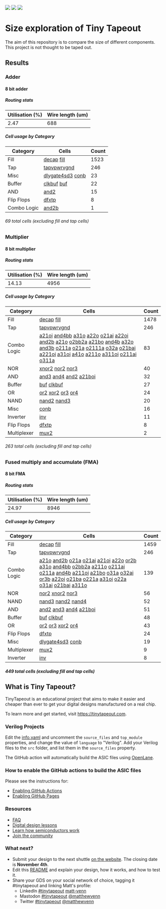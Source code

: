 ![](../../workflows/gds/badge.svg) ![](../../workflows/docs/badge.svg) ![](../../workflows/test/badge.svg)

# Size exploration of Tiny Tapeout
The aim of this repository is to compare the size of different components. 
This project is not thought to be taped out. 

## Results

### Adder
#### 8 bit adder 
##### Routing stats

| Utilisation (%) | Wire length (um) |
|-------------|------------------|
| 2.47 | 688 |

##### Cell usage by Category

| Category | Cells | Count |
|---------------|----------|-------|
|Fill | [decap](https://skywater-pdk.readthedocs.io/en/main/contents/libraries/sky130_fd_sc_hd/cells/decap) [fill](https://skywater-pdk.readthedocs.io/en/main/contents/libraries/sky130_fd_sc_hd/cells/fill) | 1523|
|Tap | [tapvpwrvgnd](https://skywater-pdk.readthedocs.io/en/main/contents/libraries/sky130_fd_sc_hd/cells/tapvpwrvgnd) | 246|
|Misc | [dlygate4sd3](https://skywater-pdk.readthedocs.io/en/main/contents/libraries/sky130_fd_sc_hd/cells/dlygate4sd3) [conb](https://skywater-pdk.readthedocs.io/en/main/contents/libraries/sky130_fd_sc_hd/cells/conb) | 23|
|Buffer | [clkbuf](https://skywater-pdk.readthedocs.io/en/main/contents/libraries/sky130_fd_sc_hd/cells/clkbuf) [buf](https://skywater-pdk.readthedocs.io/en/main/contents/libraries/sky130_fd_sc_hd/cells/buf) | 22|
|AND | [and2](https://skywater-pdk.readthedocs.io/en/main/contents/libraries/sky130_fd_sc_hd/cells/and2) | 15|
|Flip Flops | [dfxtp](https://skywater-pdk.readthedocs.io/en/main/contents/libraries/sky130_fd_sc_hd/cells/dfxtp) | 8|
|Combo Logic | [and2b](https://skywater-pdk.readthedocs.io/en/main/contents/libraries/sky130_fd_sc_hd/cells/and2b) | 1|
###### 69 total cells (excluding fill and tap cells)

### Multiplier
#### 8 bit multiplier 
##### Routing stats

| Utilisation (%) | Wire length (um) |
|-------------|------------------|
| 14.13 | 4956 |

##### Cell usage by Category

| Category | Cells | Count |
|---------------|----------|-------|
|Fill | [decap](https://skywater-pdk.readthedocs.io/en/main/contents/libraries/sky130_fd_sc_hd/cells/decap) [fill](https://skywater-pdk.readthedocs.io/en/main/contents/libraries/sky130_fd_sc_hd/cells/fill) | 1478|
|Tap | [tapvpwrvgnd](https://skywater-pdk.readthedocs.io/en/main/contents/libraries/sky130_fd_sc_hd/cells/tapvpwrvgnd) | 246|
|Combo Logic | [a21oi](https://skywater-pdk.readthedocs.io/en/main/contents/libraries/sky130_fd_sc_hd/cells/a21oi) [and4bb](https://skywater-pdk.readthedocs.io/en/main/contents/libraries/sky130_fd_sc_hd/cells/and4bb) [a31o](https://skywater-pdk.readthedocs.io/en/main/contents/libraries/sky130_fd_sc_hd/cells/a31o) [a22o](https://skywater-pdk.readthedocs.io/en/main/contents/libraries/sky130_fd_sc_hd/cells/a22o) [o21ai](https://skywater-pdk.readthedocs.io/en/main/contents/libraries/sky130_fd_sc_hd/cells/o21ai) [a22oi](https://skywater-pdk.readthedocs.io/en/main/contents/libraries/sky130_fd_sc_hd/cells/a22oi) [and2b](https://skywater-pdk.readthedocs.io/en/main/contents/libraries/sky130_fd_sc_hd/cells/and2b) [a21o](https://skywater-pdk.readthedocs.io/en/main/contents/libraries/sky130_fd_sc_hd/cells/a21o) [o2bb2a](https://skywater-pdk.readthedocs.io/en/main/contents/libraries/sky130_fd_sc_hd/cells/o2bb2a) [a21bo](https://skywater-pdk.readthedocs.io/en/main/contents/libraries/sky130_fd_sc_hd/cells/a21bo) [and4b](https://skywater-pdk.readthedocs.io/en/main/contents/libraries/sky130_fd_sc_hd/cells/and4b) [a32o](https://skywater-pdk.readthedocs.io/en/main/contents/libraries/sky130_fd_sc_hd/cells/a32o) [and3b](https://skywater-pdk.readthedocs.io/en/main/contents/libraries/sky130_fd_sc_hd/cells/and3b) [o211a](https://skywater-pdk.readthedocs.io/en/main/contents/libraries/sky130_fd_sc_hd/cells/o211a) [o21a](https://skywater-pdk.readthedocs.io/en/main/contents/libraries/sky130_fd_sc_hd/cells/o21a) [o2111a](https://skywater-pdk.readthedocs.io/en/main/contents/libraries/sky130_fd_sc_hd/cells/o2111a) [o32a](https://skywater-pdk.readthedocs.io/en/main/contents/libraries/sky130_fd_sc_hd/cells/o32a) [o21bai](https://skywater-pdk.readthedocs.io/en/main/contents/libraries/sky130_fd_sc_hd/cells/o21bai) [a221oi](https://skywater-pdk.readthedocs.io/en/main/contents/libraries/sky130_fd_sc_hd/cells/a221oi) [a31oi](https://skywater-pdk.readthedocs.io/en/main/contents/libraries/sky130_fd_sc_hd/cells/a31oi) [a41o](https://skywater-pdk.readthedocs.io/en/main/contents/libraries/sky130_fd_sc_hd/cells/a41o) [a211o](https://skywater-pdk.readthedocs.io/en/main/contents/libraries/sky130_fd_sc_hd/cells/a211o) [a311oi](https://skywater-pdk.readthedocs.io/en/main/contents/libraries/sky130_fd_sc_hd/cells/a311oi) [o211ai](https://skywater-pdk.readthedocs.io/en/main/contents/libraries/sky130_fd_sc_hd/cells/o211ai) [o311a](https://skywater-pdk.readthedocs.io/en/main/contents/libraries/sky130_fd_sc_hd/cells/o311a) | 83|
|NOR | [xnor2](https://skywater-pdk.readthedocs.io/en/main/contents/libraries/sky130_fd_sc_hd/cells/xnor2) [nor2](https://skywater-pdk.readthedocs.io/en/main/contents/libraries/sky130_fd_sc_hd/cells/nor2) [nor3](https://skywater-pdk.readthedocs.io/en/main/contents/libraries/sky130_fd_sc_hd/cells/nor3) | 40|
|AND | [and3](https://skywater-pdk.readthedocs.io/en/main/contents/libraries/sky130_fd_sc_hd/cells/and3) [and4](https://skywater-pdk.readthedocs.io/en/main/contents/libraries/sky130_fd_sc_hd/cells/and4) [and2](https://skywater-pdk.readthedocs.io/en/main/contents/libraries/sky130_fd_sc_hd/cells/and2) [a21boi](https://skywater-pdk.readthedocs.io/en/main/contents/libraries/sky130_fd_sc_hd/cells/a21boi) | 32|
|Buffer | [buf](https://skywater-pdk.readthedocs.io/en/main/contents/libraries/sky130_fd_sc_hd/cells/buf) [clkbuf](https://skywater-pdk.readthedocs.io/en/main/contents/libraries/sky130_fd_sc_hd/cells/clkbuf) | 27|
|OR | [or2](https://skywater-pdk.readthedocs.io/en/main/contents/libraries/sky130_fd_sc_hd/cells/or2) [xor2](https://skywater-pdk.readthedocs.io/en/main/contents/libraries/sky130_fd_sc_hd/cells/xor2) [or3](https://skywater-pdk.readthedocs.io/en/main/contents/libraries/sky130_fd_sc_hd/cells/or3) [or4](https://skywater-pdk.readthedocs.io/en/main/contents/libraries/sky130_fd_sc_hd/cells/or4) | 24|
|NAND | [nand2](https://skywater-pdk.readthedocs.io/en/main/contents/libraries/sky130_fd_sc_hd/cells/nand2) [nand3](https://skywater-pdk.readthedocs.io/en/main/contents/libraries/sky130_fd_sc_hd/cells/nand3) | 20|
|Misc | [conb](https://skywater-pdk.readthedocs.io/en/main/contents/libraries/sky130_fd_sc_hd/cells/conb) | 16|
|Inverter | [inv](https://skywater-pdk.readthedocs.io/en/main/contents/libraries/sky130_fd_sc_hd/cells/inv) | 11|
|Flip Flops | [dfxtp](https://skywater-pdk.readthedocs.io/en/main/contents/libraries/sky130_fd_sc_hd/cells/dfxtp) | 8|
|Multiplexer | [mux2](https://skywater-pdk.readthedocs.io/en/main/contents/libraries/sky130_fd_sc_hd/cells/mux2) | 2|
###### 263 total cells (excluding fill and tap cells)

### Fused multiply and accumulate (FMA)
#### 8 bit FMA 
##### Routing stats

| Utilisation (%) | Wire length (um) |
|-------------|------------------|
| 24.97 | 8946 |

##### Cell usage by Category

| Category | Cells | Count |
|---------------|----------|-------|
|Fill | [decap](https://skywater-pdk.readthedocs.io/en/main/contents/libraries/sky130_fd_sc_hd/cells/decap) [fill](https://skywater-pdk.readthedocs.io/en/main/contents/libraries/sky130_fd_sc_hd/cells/fill) | 1459|
|Tap | [tapvpwrvgnd](https://skywater-pdk.readthedocs.io/en/main/contents/libraries/sky130_fd_sc_hd/cells/tapvpwrvgnd) | 246|
|Combo Logic | [a21o](https://skywater-pdk.readthedocs.io/en/main/contents/libraries/sky130_fd_sc_hd/cells/a21o) [and2b](https://skywater-pdk.readthedocs.io/en/main/contents/libraries/sky130_fd_sc_hd/cells/and2b) [o21a](https://skywater-pdk.readthedocs.io/en/main/contents/libraries/sky130_fd_sc_hd/cells/o21a) [o21ai](https://skywater-pdk.readthedocs.io/en/main/contents/libraries/sky130_fd_sc_hd/cells/o21ai) [a21oi](https://skywater-pdk.readthedocs.io/en/main/contents/libraries/sky130_fd_sc_hd/cells/a21oi) [a22o](https://skywater-pdk.readthedocs.io/en/main/contents/libraries/sky130_fd_sc_hd/cells/a22o) [or2b](https://skywater-pdk.readthedocs.io/en/main/contents/libraries/sky130_fd_sc_hd/cells/or2b) [a31o](https://skywater-pdk.readthedocs.io/en/main/contents/libraries/sky130_fd_sc_hd/cells/a31o) [and4bb](https://skywater-pdk.readthedocs.io/en/main/contents/libraries/sky130_fd_sc_hd/cells/and4bb) [o2bb2a](https://skywater-pdk.readthedocs.io/en/main/contents/libraries/sky130_fd_sc_hd/cells/o2bb2a) [a211o](https://skywater-pdk.readthedocs.io/en/main/contents/libraries/sky130_fd_sc_hd/cells/a211o) [o211ai](https://skywater-pdk.readthedocs.io/en/main/contents/libraries/sky130_fd_sc_hd/cells/o211ai) [o211a](https://skywater-pdk.readthedocs.io/en/main/contents/libraries/sky130_fd_sc_hd/cells/o211a) [and4b](https://skywater-pdk.readthedocs.io/en/main/contents/libraries/sky130_fd_sc_hd/cells/and4b) [a211oi](https://skywater-pdk.readthedocs.io/en/main/contents/libraries/sky130_fd_sc_hd/cells/a211oi) [a21bo](https://skywater-pdk.readthedocs.io/en/main/contents/libraries/sky130_fd_sc_hd/cells/a21bo) [o31a](https://skywater-pdk.readthedocs.io/en/main/contents/libraries/sky130_fd_sc_hd/cells/o31a) [o32ai](https://skywater-pdk.readthedocs.io/en/main/contents/libraries/sky130_fd_sc_hd/cells/o32ai) [or3b](https://skywater-pdk.readthedocs.io/en/main/contents/libraries/sky130_fd_sc_hd/cells/or3b) [a22oi](https://skywater-pdk.readthedocs.io/en/main/contents/libraries/sky130_fd_sc_hd/cells/a22oi) [o21ba](https://skywater-pdk.readthedocs.io/en/main/contents/libraries/sky130_fd_sc_hd/cells/o21ba) [o221a](https://skywater-pdk.readthedocs.io/en/main/contents/libraries/sky130_fd_sc_hd/cells/o221a) [a31oi](https://skywater-pdk.readthedocs.io/en/main/contents/libraries/sky130_fd_sc_hd/cells/a31oi) [o22a](https://skywater-pdk.readthedocs.io/en/main/contents/libraries/sky130_fd_sc_hd/cells/o22a) [o31ai](https://skywater-pdk.readthedocs.io/en/main/contents/libraries/sky130_fd_sc_hd/cells/o31ai) [o21bai](https://skywater-pdk.readthedocs.io/en/main/contents/libraries/sky130_fd_sc_hd/cells/o21bai) [a311o](https://skywater-pdk.readthedocs.io/en/main/contents/libraries/sky130_fd_sc_hd/cells/a311o) | 139|
|NOR | [nor2](https://skywater-pdk.readthedocs.io/en/main/contents/libraries/sky130_fd_sc_hd/cells/nor2) [xnor2](https://skywater-pdk.readthedocs.io/en/main/contents/libraries/sky130_fd_sc_hd/cells/xnor2) [nor3](https://skywater-pdk.readthedocs.io/en/main/contents/libraries/sky130_fd_sc_hd/cells/nor3) | 56|
|NAND | [nand3](https://skywater-pdk.readthedocs.io/en/main/contents/libraries/sky130_fd_sc_hd/cells/nand3) [nand2](https://skywater-pdk.readthedocs.io/en/main/contents/libraries/sky130_fd_sc_hd/cells/nand2) [nand4](https://skywater-pdk.readthedocs.io/en/main/contents/libraries/sky130_fd_sc_hd/cells/nand4) | 52|
|AND | [and2](https://skywater-pdk.readthedocs.io/en/main/contents/libraries/sky130_fd_sc_hd/cells/and2) [and3](https://skywater-pdk.readthedocs.io/en/main/contents/libraries/sky130_fd_sc_hd/cells/and3) [and4](https://skywater-pdk.readthedocs.io/en/main/contents/libraries/sky130_fd_sc_hd/cells/and4) [a21boi](https://skywater-pdk.readthedocs.io/en/main/contents/libraries/sky130_fd_sc_hd/cells/a21boi) | 51|
|Buffer | [buf](https://skywater-pdk.readthedocs.io/en/main/contents/libraries/sky130_fd_sc_hd/cells/buf) [clkbuf](https://skywater-pdk.readthedocs.io/en/main/contents/libraries/sky130_fd_sc_hd/cells/clkbuf) | 48|
|OR | [or2](https://skywater-pdk.readthedocs.io/en/main/contents/libraries/sky130_fd_sc_hd/cells/or2) [or3](https://skywater-pdk.readthedocs.io/en/main/contents/libraries/sky130_fd_sc_hd/cells/or3) [xor2](https://skywater-pdk.readthedocs.io/en/main/contents/libraries/sky130_fd_sc_hd/cells/xor2) [or4](https://skywater-pdk.readthedocs.io/en/main/contents/libraries/sky130_fd_sc_hd/cells/or4) | 43|
|Flip Flops | [dfxtp](https://skywater-pdk.readthedocs.io/en/main/contents/libraries/sky130_fd_sc_hd/cells/dfxtp) | 24|
|Misc | [dlygate4sd3](https://skywater-pdk.readthedocs.io/en/main/contents/libraries/sky130_fd_sc_hd/cells/dlygate4sd3) [conb](https://skywater-pdk.readthedocs.io/en/main/contents/libraries/sky130_fd_sc_hd/cells/conb) | 19|
|Multiplexer | [mux2](https://skywater-pdk.readthedocs.io/en/main/contents/libraries/sky130_fd_sc_hd/cells/mux2) | 9|
|Inverter | [inv](https://skywater-pdk.readthedocs.io/en/main/contents/libraries/sky130_fd_sc_hd/cells/inv) | 8|
##### 449 total cells (excluding fill and tap cells)


## What is Tiny Tapeout?

TinyTapeout is an educational project that aims to make it easier and cheaper than ever to get your digital designs manufactured on a real chip.

To learn more and get started, visit https://tinytapeout.com.

### Verilog Projects

Edit the [info.yaml](info.yaml) and uncomment the `source_files` and `top_module` properties, and change the value of `language` to "Verilog". Add your Verilog files to the `src` folder, and list them in the `source_files` property.

The GitHub action will automatically build the ASIC files using [OpenLane](https://www.zerotoasiccourse.com/terminology/openlane/).

### How to enable the GitHub actions to build the ASIC files

Please see the instructions for:

- [Enabling GitHub Actions](https://tinytapeout.com/faq/#when-i-commit-my-change-the-gds-action-isnt-running)
- [Enabling GitHub Pages](https://tinytapeout.com/faq/#my-github-action-is-failing-on-the-pages-part)

### Resources

- [FAQ](https://tinytapeout.com/faq/)
- [Digital design lessons](https://tinytapeout.com/digital_design/)
- [Learn how semiconductors work](https://tinytapeout.com/siliwiz/)
- [Join the community](https://discord.gg/rPK2nSjxy8)

### What next?

- Submit your design to the next shuttle [on the website](https://tinytapeout.com/#submit-your-design). The closing date is **November 4th**.
- Edit this [README](README.md) and explain your design, how it works, and how to test it.
- Share your GDS on your social network of choice, tagging it #tinytapeout and linking Matt's profile:
  - LinkedIn [#tinytapeout](https://www.linkedin.com/search/results/content/?keywords=%23tinytapeout) [matt-venn](https://www.linkedin.com/in/matt-venn/)
  - Mastodon [#tinytapeout](https://chaos.social/tags/tinytapeout) [@matthewvenn](https://chaos.social/@matthewvenn)
  - Twitter [#tinytapeout](https://twitter.com/hashtag/tinytapeout?src=hashtag_click) [@matthewvenn](https://twitter.com/matthewvenn)
